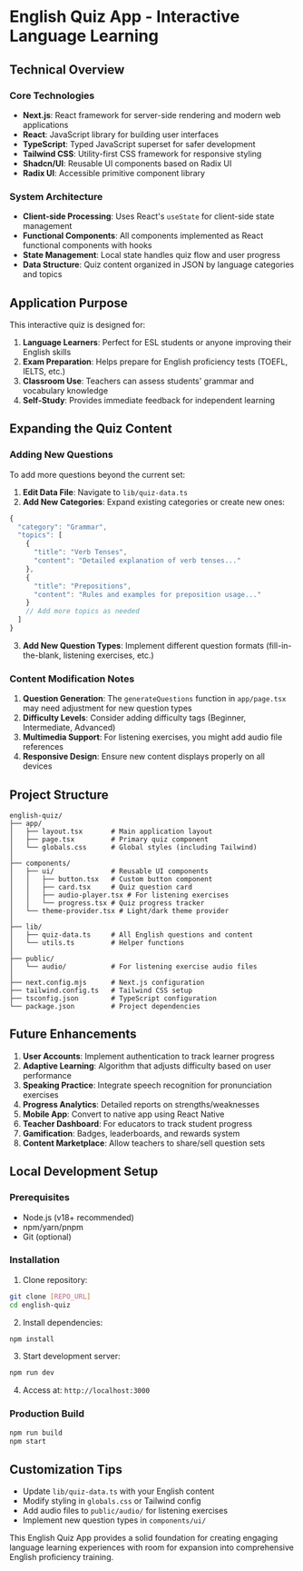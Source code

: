 # English Quiz App - Interactive Language Learning

## Technical Overview

### Core Technologies

- **Next.js**: React framework for server-side rendering and modern web applications
- **React**: JavaScript library for building user interfaces
- **TypeScript**: Typed JavaScript superset for safer development
- **Tailwind CSS**: Utility-first CSS framework for responsive styling
- **Shadcn/UI**: Reusable UI components based on Radix UI
- **Radix UI**: Accessible primitive component library

### System Architecture

- **Client-side Processing**: Uses React's `useState` for client-side state management
- **Functional Components**: All components implemented as React functional components with hooks
- **State Management**: Local state handles quiz flow and user progress
- **Data Structure**: Quiz content organized in JSON by language categories and topics

## Application Purpose

This interactive quiz is designed for:

1. **Language Learners**: Perfect for ESL students or anyone improving their English skills
2. **Exam Preparation**: Helps prepare for English proficiency tests (TOEFL, IELTS, etc.)
3. **Classroom Use**: Teachers can assess students' grammar and vocabulary knowledge
4. **Self-Study**: Provides immediate feedback for independent learning

## Expanding the Quiz Content

### Adding New Questions

To add more questions beyond the current set:

1. **Edit Data File**: Navigate to `lib/quiz-data.ts`
2. **Add New Categories**: Expand existing categories or create new ones:

```typescript
{
  "category": "Grammar",
  "topics": [
    {
      "title": "Verb Tenses",
      "content": "Detailed explanation of verb tenses..."
    },
    {
      "title": "Prepositions",
      "content": "Rules and examples for preposition usage..."
    }
    // Add more topics as needed
  ]
}
```

3. **Add New Question Types**: Implement different question formats (fill-in-the-blank, listening exercises, etc.)

### Content Modification Notes

1. **Question Generation**: The `generateQuestions` function in `app/page.tsx` may need adjustment for new question types
2. **Difficulty Levels**: Consider adding difficulty tags (Beginner, Intermediate, Advanced)
3. **Multimedia Support**: For listening exercises, you might add audio file references
4. **Responsive Design**: Ensure new content displays properly on all devices

## Project Structure

```plaintext
english-quiz/
├── app/
│   ├── layout.tsx       # Main application layout
│   ├── page.tsx         # Primary quiz component
│   └── globals.css      # Global styles (including Tailwind)
│
├── components/
│   ├── ui/              # Reusable UI components
│   │   ├── button.tsx   # Custom button component
│   │   ├── card.tsx     # Quiz question card
│   │   ├── audio-player.tsx # For listening exercises
│   │   └── progress.tsx # Quiz progress tracker
│   └── theme-provider.tsx # Light/dark theme provider
│
├── lib/
│   ├── quiz-data.ts     # All English questions and content
│   └── utils.ts         # Helper functions
│
├── public/
│   └── audio/           # For listening exercise audio files
│
├── next.config.mjs      # Next.js configuration
├── tailwind.config.ts   # Tailwind CSS setup
├── tsconfig.json        # TypeScript configuration
└── package.json         # Project dependencies
```

## Future Enhancements

1. **User Accounts**: Implement authentication to track learner progress
2. **Adaptive Learning**: Algorithm that adjusts difficulty based on user performance
3. **Speaking Practice**: Integrate speech recognition for pronunciation exercises
4. **Progress Analytics**: Detailed reports on strengths/weaknesses
5. **Mobile App**: Convert to native app using React Native
6. **Teacher Dashboard**: For educators to track student progress
7. **Gamification**: Badges, leaderboards, and rewards system
8. **Content Marketplace**: Allow teachers to share/sell question sets

## Local Development Setup

### Prerequisites

- Node.js (v18+ recommended)
- npm/yarn/pnpm
- Git (optional)

### Installation

1. Clone repository:
```bash
git clone [REPO_URL]
cd english-quiz
```

2. Install dependencies:
```bash
npm install
```

3. Start development server:
```bash
npm run dev
```

4. Access at: `http://localhost:3000`

### Production Build

```bash
npm run build
npm start
```

## Customization Tips

- Update `lib/quiz-data.ts` with your English content
- Modify styling in `globals.css` or Tailwind config
- Add audio files to `public/audio/` for listening exercises
- Implement new question types in `components/ui/`

This English Quiz App provides a solid foundation for creating engaging language learning experiences with room for expansion into comprehensive English proficiency training.

